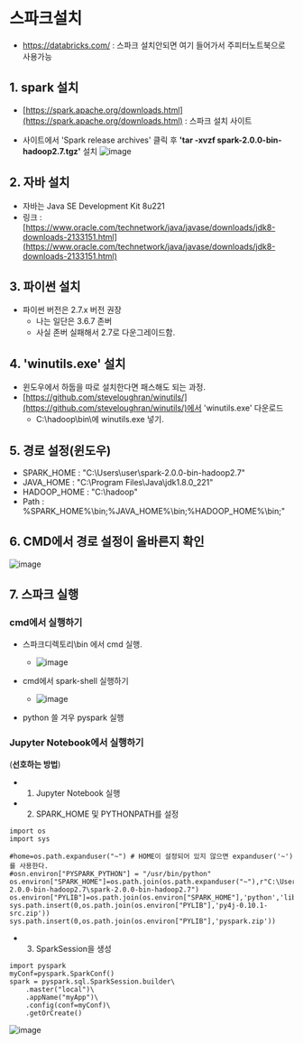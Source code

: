 # 스파크설치
* https://databricks.com/ : 스파크 설치안되면 여기 들어가서 주피터노트북으로 사용가능

## 1. spark 설치
- [https://spark.apache.org/downloads.html](https://spark.apache.org/downloads.html) : 스파크 설치 사이트

- 사이트에서 'Spark release archives' 클릭 후 **'tar -xvzf spark-2.0.0-bin-hadoop2.7.tgz'** 설치
	![image](https://user-images.githubusercontent.com/47033052/66460083-2c9b5880-eab1-11e9-924c-f9e910a2e378.png)  

## 2. 자바 설치
- 자바는 Java SE Development Kit 8u221 
- 링크 : [https://www.oracle.com/technetwork/java/javase/downloads/jdk8-downloads-2133151.html](https://www.oracle.com/technetwork/java/javase/downloads/jdk8-downloads-2133151.html)

## 3. 파이썬 설치
- 파이썬 버전은 2.7.x 버전 권장
	- 나는 일단은 3.6.7 존버
	- 사실 존버 실패해서 2.7로 다운그레이드함.

## 4. 'winutils.exe' 설치
- 윈도우에서 하둡을 따로 설치한다면 패스해도 되는 과정.
- [https://github.com/steveloughran/winutils/](https://github.com/steveloughran/winutils/)에서 'winutils.exe' 다운로드
	- C:\hadoop\bin\에 winutils.exe 넣기. 

## 5. 경로 설정(윈도우)
- SPARK_HOME : "C:\Users\user\spark-2.0.0-bin-hadoop2.7"
- JAVA_HOME : "C:\Program Files\Java\jdk1.8.0_221"
- HADOOP_HOME : "C:\hadoop"
- Path : %SPARK_HOME%\bin;%JAVA_HOME%\bin;%HADOOP_HOME%\bin;"

## 6. CMD에서 경로 설정이 올바른지 확인
![image](https://user-images.githubusercontent.com/47033052/66466417-a20d2600-eabd-11e9-8866-fd3d862766a3.png)

## 7. 스파크 실행
### cmd에서 실행하기
- 스파크디렉토리\bin 에서 cmd 실행.
	- ![image](https://user-images.githubusercontent.com/47033052/66539635-aee45500-eb63-11e9-9a29-4d9dd9cef533.png)

- cmd에서 spark-shell 실행하기
	- ![image](https://user-images.githubusercontent.com/47033052/66539690-e3f0a780-eb63-11e9-9b44-25250288be5c.png)

- python 쓸 겨우 pyspark 실행

### Jupyter Notebook에서 실행하기
(**선호하는 방법**)

- 1. Jupyter Notebook 실행
- 2. SPARK_HOME 및 PYTHONPATH를 설정
```
import os
import sys

#home=os.path.expanduser("~") # HOME이 설정되어 있지 않으면 expanduser('~')를 사용한다.
#osn.environ["PYSPARK_PYTHON"] = "/usr/bin/python"
os.environ["SPARK_HOME"]=os.path.join(os.path.expanduser("~"),r"C:\Users\user\spark-2.0.0-bin-hadoop2.7\spark-2.0.0-bin-hadoop2.7")
os.environ["PYLIB"]=os.path.join(os.environ["SPARK_HOME"],'python','lib')
sys.path.insert(0,os.path.join(os.environ["PYLIB"],'py4j-0.10.1-src.zip'))
sys.path.insert(0,os.path.join(os.environ["PYLIB"],'pyspark.zip'))
```
- 3. SparkSession을 생성
```
import pyspark
myConf=pyspark.SparkConf()
spark = pyspark.sql.SparkSession.builder\
    .master("local")\
    .appName("myApp")\
    .config(conf=myConf)\
    .getOrCreate()

```

![image](https://user-images.githubusercontent.com/47033052/66549766-fd531d00-eb7e-11e9-9880-610e89948ea3.png)

